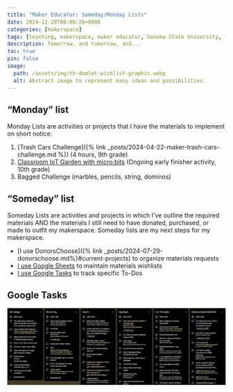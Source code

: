 ```yaml
---
title: "Maker Educator: Someday/Monday Lists"
date: 2024-12-20T00:00:20+0000
categories: [makerspace]
tags: [teaching, makerspace, maker educator, Sonoma State University, lists]
description: Tomorrow, and tomorrow, and...
toc: true
pin: false
image:
  path: /assets/img/th-domlet-wishlist-graphic.webp
  alt: Abstract image to represent many ideas and possibilities.
---
```


## “Monday” list

Monday Lists are activities or projects that I have the materials to implement on short notice:

1. [Trash Cars Challenge]({% link _posts/2024-04-22-maker-trash-cars-challenge.md %}) (4 hours, 9th grade)
1. [Classroom IoT Garden with micro:bits](https://docs.google.com/document/d/1s1dZvnDK8diLR5ri1aDfE1h_smqfcFox2VEQXFZTv0k/edit?tab=t.0) (Ongoing early finisher activity, 10th grade)
1. Bagged Challenge (marbles, pencils, string, dominos)

## “Someday” list

Someday Lists are activities and projects in which I've outline the required materials AND the materials I still need to have donated, purchased, or made to outfit my makerspace. Someday lists are my next steps for my makerspace.

- [I use DonorsChoose]({% link _posts/2024-07-29-donorschoose.md%}#current-projects) to organize materials requests
- [I use Google Sheets](https://docs.google.com/spreadsheets/d/e/2PACX-1vTUT0ImVHR1ukonvOpyFbFwKoNblQzb99l9PQ-xtXe2-38w9NZSDg7zp8ctuMja_Lla-vzMx9urOpjV/pubhtml) to maintain materials wishlists
- [I use Google Tasks](https://support.google.com/tasks/answer/7675772?hl=en) to track specific To-Dos

## Google Tasks

![Screenshot of Google Tasks](/assets/img/maker-educator/domlet-maker-todo-list.jpg)
